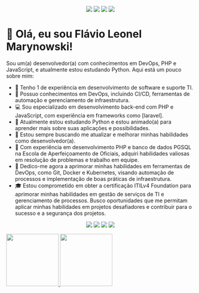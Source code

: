 <!-- Início do README.md -->

<p align="center">
  <img src="https://img.shields.io/badge/DevOps-%2312100E.svg?logo=devops&style=for-the-badge" />
  <img src="https://img.shields.io/badge/PHP-%23777BB4.svg?logo=php&logoColor=white&style=for-the-badge" />
  <img src="https://img.shields.io/badge/Python-%233776AB.svg?logo=python&logoColor=white&style=for-the-badge" />
  <img src="https://img.shields.io/badge/JavaScript-%23F7DF1E.svg?logo=javascript&logoColor=white&style=for-the-badge" />
</p>

# 👋 Olá, eu sou Flávio Leonel Marynowski!

Sou um(a) desenvolvedor(a) com conhecimentos em DevOps, PHP e JavaScript, e atualmente estou estudando Python. Aqui está um pouco sobre mim:

- 🚀 Tenho 1 de experiência em desenvolvimento de software e suporte TI.
- 🤖 Possuo conhecimentos em DevOps, incluindo CI/CD, ferramentas de automação e gerenciamento de infraestrutura.
- 💻 Sou especializado em desenvolvimento back-end com PHP e JavaScript, com experiência em frameworks como [laravel].
- 🐍 Atualmente estou estudando Python e estou animado(a) para aprender mais sobre suas aplicações e possibilidades.
- 🌟 Estou sempre buscando me atualizar e melhorar minhas habilidades como desenvolvedor(a).
- 🏢 Com experiência em desenvolvimento PHP e banco de dados PGSQL na Escola de Aperfeiçoamento de Oficiais, adquiri habilidades valiosas em resolução de problemas e trabalho em equipe.
- 🤖 Dedico-me agora a aprimorar minhas habilidades em ferramentas de DevOps, como Git, Docker e Kubernetes, visando automação de processos e implementação de boas práticas de infraestrutura.
- 🎓 Estou comprometido em obter a certificação ITILv4 Foundation para aprimorar minhas habilidades em gestão de serviços de TI e gerenciamento de processos. Busco oportunidades que me permitam aplicar minhas habilidades em projetos desafiadores e contribuir para o sucesso e a segurança dos projetos.

<div>
  <p align="center">
<a href="https://instagram.com/frevoleo" target="_blank"><img src="https://img.shields.io/badge/-Instagram-%23E4405F?style=for-the-badge&logo=instagram&logoColor=white" target="_blank"></a>
<a href="https://api.whatsapp.com/send?phone=5521971320278" target="_blank"><img src="https://img.shields.io/badge/WhatsApp-25D366?style=for-the-badge&logo=whatsapp&logoColor=white" target="_blank"></a>
<a href = "mailto:flavioleoempresarial@gmail.com"><img src="https://img.shields.io/badge/Gmail-D14836?style=for-the-badge&logo=gmail&logoColor=white" target="_blank"></a>
<a href="https://www.linkedin.com/in/flavioleo" target="_blank"><img src="https://img.shields.io/badge/-LinkedIn-%230077B5?style=for-the-badge&logo=linkedin&logoColor=white" target="_blank"></a>   
</div>
  </p>
  
 <div>
<a href="https://github.com/Frevoleo">
<img height="140em" src="https://github-readme-stats.vercel.app/api/top-langs/?username=Frevoleo&layout=compact&langs_count=7&theme=dracula"/>
<img height="140em" src="https://github-readme-stats.vercel.app/api?username=Frevoleo&show_icons=true&theme=dracula&include_all_commits=true&count_private=true"/>
</div>
<!-- Fim do README.md -->
